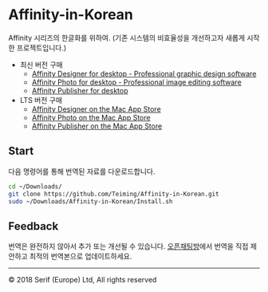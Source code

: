 # Affinity-in-Korean
Affinity 시리즈의 한글화를 위하여. (기존 시스템의 비효율성을 개선하고자 새롭게 시작한 프로젝트입니다.)
* 최신 버전 구매
  * [Affinity Designer for desktop - Professional graphic design software](https://affinity.serif.com/designer/desktop)
  * [Affinity Photo for desktop - Professional image editing software](https://affinity.serif.com/photo/desktop)
  * [Affinity Publisher for desktop](https://affinity.serif.com/publisher/desktop)
* LTS 버전 구매
  * [Affinity Designer on the Mac App Store](https://itunes.apple.com/app/affinity-designer/id824171161)
  * [Affinity Photo on the Mac App Store](https://itunes.apple.com/app/affinity-photo/id824183456)
  * [Affinity Publisher on the Mac App Store](https://itunes.apple.com/app/affinity-publisher/id)
## Start
다음 명령어를 통해 번역된 자료를 다운로드합니다.
```sh
cd ~/Downloads/
git clone https://github.com/Teiming/Affinity-in-Korean.git
sudo ~/Downloads/Affinity-in-Korean/Install.sh
```
## Feedback
번역은 완전하지 않아서 추가 또는 개선될 수 있습니다. [오픈채팅방](https://open.kakao.com/o/gmcERP6)에서 번역을 직접 제안하고 최적의 번역본으로 업데이트하세요.
***
© 2018 Serif (Europe) Ltd, All rights reserved
